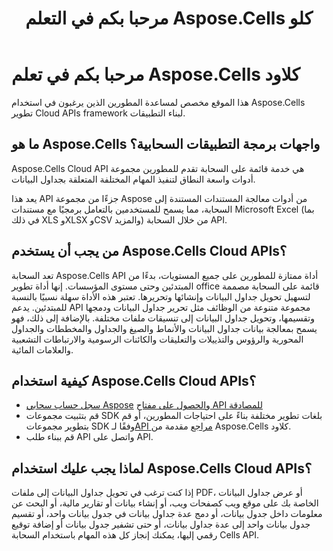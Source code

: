 ﻿---
title: مرحبا بكم في التعلم Aspose.Cells كلو
type: docs
url: /ar/learn-aspose-cells-cloud
description: مرحبا بكم في تعلم Aspose.Cells كلاود
weight: 10
kwords: Excel، Office كلاود، ريست API، جدول بيانات، PDF، CSV، Json، ماركدوون، مرحبًا بكم في التعلم Aspose.Cells كلاود
---
# مرحبا بكم في تعلم Aspose.Cells كلاود

هذا الموقع مخصص لمساعدة المطورين الذين يرغبون في استخدام Aspose.Cells تطوير Cloud APIs framework لبناء التطبيقات.

## ما هو Aspose.Cells واجهات برمجة التطبيقات السحابية؟

Aspose.Cells Cloud API هي خدمة قائمة على السحابة تقدم للمطورين مجموعة أدوات واسعة النطاق لتنفيذ المهام المختلفة المتعلقة بجداول البيانات.

يعد هذا API جزءًا من مجموعة Aspose من أدوات معالجة المستندات المستندة إلى السحابة، مما يسمح للمستخدمين بالتعامل برمجيًا مع مستندات Microsoft Excel (بما في ذلك XLS وXLSX وCSV والمزيد) من خلال السحابة API.

## من يجب أن يستخدم Aspose.Cells Cloud APIs؟

تعد السحابة Aspose.Cells API أداة ممتازة للمطورين على جميع المستويات، بدءًا من المبتدئين وحتى مستوى المؤسسات. إنها أداة تطوير office قائمة على السحابة مصممة لتسهيل تحويل جداول البيانات وإنشائها وتحريرها. تعتبر هذه الأداة سهلة نسبيًا بالنسبة للمبتدئين. يدعم API مجموعة متنوعة من الوظائف مثل تحرير جداول البيانات ودمجها وتقسيمها، وتحويل جداول البيانات إلى تنسيقات ملفات مختلفة. بالإضافة إلى ذلك، فهو يسمح بمعالجة بيانات جداول البيانات والأنماط والصيغ والجداول والمخططات والجداول المحورية والرؤوس والتذييلات والتعليقات والكائنات الرسومية والارتباطات التشعبية والعلامات المائية.


## كيفية استخدام Aspose.Cells Cloud APIs؟

- [سجل حساب سحابي Aspose](https://id.containerize.com/signup) و[الحصول على مفتاح API للمصادقة](https://dashboard.aspose.cloud/applications)
-  قم بتثبيت مجموعات SDK بلغات تطوير مختلفة بناءً على احتياجات المطورين، أو قم بتطوير مجموعات SDK وفقًا لـ[API مراجع](https://reference.aspose.cloud/cells/) مقدمة من Aspose.Cells كلاود.
- قم ببناء طلب API واتصل على API.


## لماذا يجب عليك استخدام Aspose.Cells Cloud APIs؟

إذا كنت ترغب في تحويل جداول البيانات إلى ملفات PDF، أو عرض جداول البيانات الخاصة بك على موقع ويب كصفحات ويب، أو إنشاء بيانات أو تقارير مالية، أو البحث عن معلومات داخل جدول بيانات، أو دمج عدة جداول بيانات في جدول بيانات واحد، أو تقسيم جدول بيانات واحد إلى عدة جداول بيانات، أو حتى تشفير جدول بيانات أو إضافة توقيع رقمي إليها، يمكنك إنجاز كل هذه المهام باستخدام السحابة Cells API.


